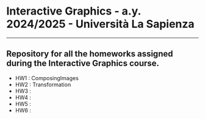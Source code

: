 # Interactive Graphics - a.y. 2024/2025 - Università La Sapienza

---------------------------------------------------------------------

## Repository for all the homeworks assigned during the Interactive Graphics course.

- HW1 : ComposingImages
- HW2 : Transformation
- HW3 :
- HW4 :
- HW5 :
- HW6 :